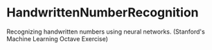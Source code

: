 # HandwrittenNumberRecognition
Recognizing handwritten numbers using neural networks. (Stanford's Machine Learning Octave Exercise)

